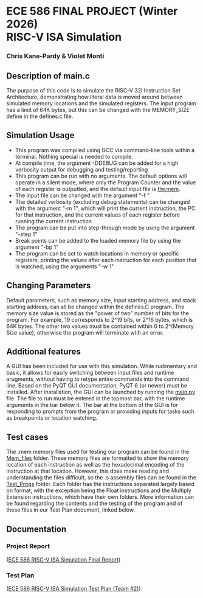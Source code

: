 # ECE 586 FINAL PROJECT (Winter 2026) <br /> RISC-V ISA Simulation 
### Chris Kane-Pardy & Violet Monti

## Description of main.c
The purpose of this code is to simulate the RISC-V 32I Instruction Set Architecture, demonstrating how literal data is moved around between simulated memory locations and the simulated registers. The input program has a limit of 64K bytes, but this can be changed with the MEMORY_SIZE define in the defines.c file. 

## Simulation Usage
- This program was compiled using GCC via command-line tools within a terminal. Nothing special is needed to compile.
- At compile time, the argument -DDEBUG can be added for a high verbosity output for debugging and testing/reporting
- This program can be run with no arguments. The default options will operate in a silent mode, where only the Program Counter and the value of each register is outputted, and the default input file is [flw.mem](https://github.com/WhelpImAGhost/ECE_586_Project/blob/main/Mem_files/Float_mem/flw.mem).
- The input file can be changed with the argument "-f <path to file>"
- The detailed verbosity (excluding debug statements) can be changed with the argument "-m 1", which will print the current instruction, the PC for that instruction, and the current values of each register before running the current instruction
- The program can be put into step-through mode by using the argument "-step 1"
- Break points can be added to the loaded memory file by using the argument "-bp 1"
- The program can be set to watch locations in memory or specific registers, printing the values after each instruction for each position that is watched, using the arguments "-w 1"

## Changing Parameters
Default parameters, such as memory size, input starting address, and stack starting address, can all be changed within the defines.C program. The memory size value is stored as the "power of two" number of bits for the program. For example, 19 corresponds to 2^19 bits, or 2^16 bytes, which is 64K bytes. The other two values must be contained within 0 to 2^(Memory Size value), otherwise the program will terminate wtih an error. 

## Additional features
A GUI has been included for use with this simulation. While rudimentary and basic, it allows for easily switching between input files and runtime arugments, without having to retype entire commands into the command line. Based on the PyQT GUI documentation, PyQT 6 (or newer) must be installed. After installation, the GUI can be launched by running the [main.py](https://github.com/WhelpImAGhost/ECE_586_Project/main.py) file. The file to run must be entered in the topmost bar, with the runtime arguments in the bar below it. The bar at the bottom of the GUI is for responding to prompts from the program or providing inputs for tasks such as breakpoints or location watching. 

## Test cases
The .mem memory files used for testing our program can be found in the [Mem_files](https://github.com/WhelpImAGhost/ECE_586_Project/tree/main/Mem_files) folder. These memory files are formatted to show the memory location of each instruction as well as the hexadecimal encoding of the instruction at that location. However, this does make reading and understanding the files difficult, so the .s assembly files can be found in the [Test_Progs](https://github.com/WhelpImAGhost/ECE_586_Project/tree/main/Test_Progs) folder. Each folder has the instructions separated largely based on format, with the exception being the Float instructions and the Multiply Extension instructions, which have their own folders. More information can be found regarding the contents and the testing of the program and of these files in our Test Plan document, linked below.

## Documentation

### Project Report
([ECE 586 RISC-V ISA Simulation Final Report](https://www.overleaf.com/read/fvhgtfznjnkt#011c4b))

### Test Plan
([ECE 586 RISC-V ISA Simulation Test Plan (Team #2)](https://www.overleaf.com/read/pkxwrkrxyvph#52e191))

